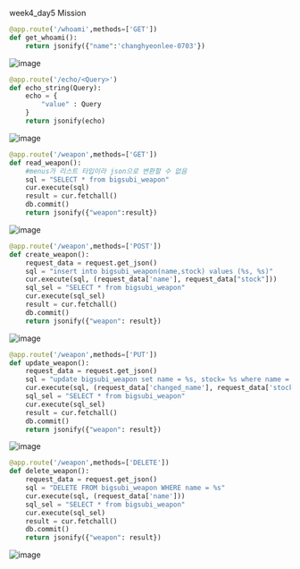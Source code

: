 week4_day5 Mission


```Python
@app.route('/whoami',methods=['GET'])
def get_whoami():
    return jsonify({"name":'changhyeonlee-0703'})
```
![image](https://user-images.githubusercontent.com/82853790/118227822-29095800-b4c4-11eb-911d-7fc425475f95.png)

```Python
@app.route('/echo/<Query>')
def echo_string(Query):
    echo = {
		"value" : Query
	}
    return jsonify(echo)
```

![image](https://user-images.githubusercontent.com/82853790/118227918-4e966180-b4c4-11eb-831a-60f4c794ef47.png)


```Python
@app.route('/weapon',methods=['GET'])
def read_weapon():
    #menus가 리스트 타입이라 json으로 변환할 수 없음
    sql = "SELECT * from bigsubi_weapon"
    cur.execute(sql)
    result = cur.fetchall()
    db.commit()
    return jsonify({"weapon":result})
```

![image](https://user-images.githubusercontent.com/82853790/118227983-6a016c80-b4c4-11eb-81f4-fc121eda220f.png)


```Python
@app.route('/weapon',methods=['POST'])
def create_weapon():
    request_data = request.get_json()
    sql = "insert into bigsubi_weapon(name,stock) values (%s, %s)"
    cur.execute(sql, (request_data['name'], request_data["stock"]))
    sql_sel = "SELECT * from bigsubi_weapon"
    cur.execute(sql_sel)
    result = cur.fetchall()
    db.commit()
    return jsonify({"weapon": result})
```

![image](https://user-images.githubusercontent.com/82853790/118228049-869da480-b4c4-11eb-94b8-9ffb0446b863.png)



```Python
@app.route('/weapon',methods=['PUT'])
def update_weapon():
    request_data = request.get_json()
    sql = "update bigsubi_weapon set name = %s, stock= %s where name = %s"
    cur.execute(sql, (request_data['changed_name'], request_data['stock'],request_data['name']))
    sql_sel = "SELECT * from bigsubi_weapon"
    cur.execute(sql_sel)
    result = cur.fetchall()
    db.commit()
    return jsonify({"weapon": result})
```
![image](https://user-images.githubusercontent.com/82853790/118228103-9b7a3800-b4c4-11eb-9d18-226913cae319.png)


```Python
@app.route('/weapon',methods=['DELETE'])
def delete_weapon():
    request_data = request.get_json()
    sql = "DELETE FROM bigsubi_weapon WHERE name = %s"
    cur.execute(sql, (request_data['name']))
    sql_sel = "SELECT * from bigsubi_weapon"
    cur.execute(sql_sel)
    result = cur.fetchall()
    db.commit()
    return jsonify({"weapon": result})
```

![image](https://user-images.githubusercontent.com/82853790/118228164-b2208f00-b4c4-11eb-9400-0ce2661e1c95.png)




